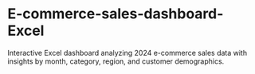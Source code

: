 # E-commerce-sales-dashboard-Excel
Interactive Excel dashboard analyzing 2024 e-commerce sales data with insights by month, category, region, and customer demographics.
